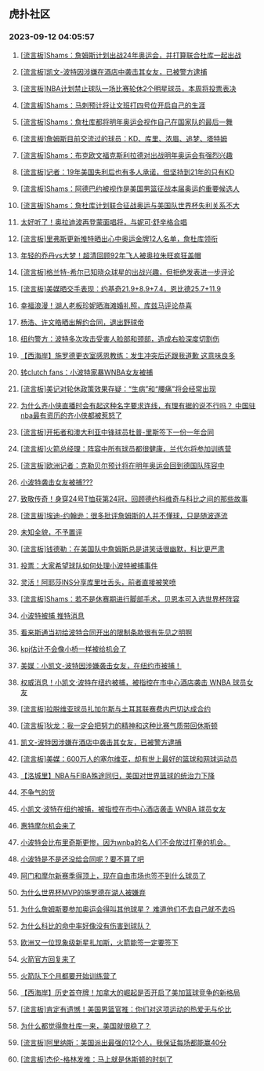 ## 虎扑社区 
### 2023-09-12 04:05:57

1. [[流言板]Shams：詹姆斯计划出战24年奥运会，并打算联合杜库一起出战](https://bbs.hupu.com/62072794.html)

2. [[流言板]凯文-波特因涉嫌在酒店中袭击其女友，已被警方逮捕](https://bbs.hupu.com/62074606.html)

3. [[流言板]NBA计划禁止球队一场比赛轮休2个明星球员，本周将投票表决](https://bbs.hupu.com/62074358.html)

4. [[流言板]Shams：马刺预计将让文班打四号位开启自己的生涯](https://bbs.hupu.com/62074206.html)

5. [[流言板]Shams：詹杜库都将明年奥运会视作自己在国家队的最后一舞](https://bbs.hupu.com/62072986.html)

6. [[流言板]詹姆斯目前交流过的球员：KD、库里、浓眉、追梦、塔特姆](https://bbs.hupu.com/62073041.html)

7. [[流言板]Shams：布克欧文福克斯利拉德对出战明年奥运会有强烈兴趣](https://bbs.hupu.com/62073075.html)

8. [[流言板]记者：19年美国失利后也有多人承诺，但坚持到21年的只有KD](https://bbs.hupu.com/62073305.html)

9. [[流言板]Shams：阿德巴约被视作是美国男篮征战本届奥运的重要候选人](https://bbs.hupu.com/62073102.html)

10. [[流言板]Shams：詹杜库计划联合征战奥运与美国队世界杯失利关系不大](https://bbs.hupu.com/62072896.html)

11. [太好听了！奥拉迪波再登蒙面唱将，与妮可·舒辛格合唱](https://bbs.hupu.com/62073020.html)

12. [[流言板]里弗斯更新推特晒出心中奥运金牌12人名单，詹杜库领衔](https://bbs.hupu.com/62074157.html)

13. [年轻的乔丹vs大梦！超清回顾92年飞人被奥拉朱旺疯狂盖帽](https://bbs.hupu.com/62071789.html)

14. [[流言板]格兰特-希尔已知晓众球星的出战兴趣，但拒绝发表进一步评论](https://bbs.hupu.com/62073221.html)

15. [[流言板]美媒晒交手表现：约基奇21.9+8.9+7.4，恩比德25.7+11.9](https://bbs.hupu.com/62073939.html)

16. [幸福浪漫！湖人老板珍妮晒海滩婚礼照，库兹马评论恭喜](https://bbs.hupu.com/62070364.html)

17. [杨浩、许文皓晒出解约合同，退出野球帝](https://bbs.hupu.com/62071833.html)

18. [纽约警方：波特多次攻击受害人脸部和颈部，造成右脸深度切割伤](https://bbs.hupu.com/62074733.html)

19. [【西海岸】施罗德更衣室感恩教练：发生冲突后还跟我道歉 这意味良多](https://bbs.hupu.com/62069984.html)

20. [转clutch fans：小波特家暴WNBA女友被捕](https://bbs.hupu.com/62074574.html)

21. [[流言板]美记对轮休政策效果存疑：“生病”和“腰痛”将会经常出现](https://bbs.hupu.com/62074520.html)

22. [为什么齐小侠直播时会有起这种名字要求连线，有理有据的说不行吗？ 中国驻nba最有资历的齐小侠都被惹怒了](https://bbs.hupu.com/62071471.html)

23. [[流言板]开拓者和澳大利亚中锋球员杜普-里斯签下一份一年合同](https://bbs.hupu.com/62074193.html)

24. [[流言板]火箭总经理：阵容中所有球员都很健康，兰代尔将参加训练营](https://bbs.hupu.com/62074542.html)

25. [[流言板]欧洲记者：克勒贝尔预计将在明年奥运会回到德国队阵容中](https://bbs.hupu.com/62074476.html)

26. [小波特袭击女友被捕???](https://bbs.hupu.com/62074576.html)

27. [致敬传奇！身穿24号T恤获第24冠，回顾德约科维奇与科比之间的那些故事](https://bbs.hupu.com/62069499.html)

28. [[流言板]埃迪-约翰逊：很多批评詹姆斯的人并不懂球，只是随波逐流](https://bbs.hupu.com/62068863.html)

29. [未知全貌，不予置评](https://bbs.hupu.com/62074879.html)

30. [[流言板]钱德勒：在美国队中詹姆斯总是讲笑话很幽默，科比更严肃](https://bbs.hupu.com/62069538.html)

31. [投票：大家希望球队如何处理小波特被捕事件](https://bbs.hupu.com/62074919.html)

32. [灵活！阿耶莎INS分享库里吐舌头，前者直接被笑喷](https://bbs.hupu.com/62068420.html)

33. [[流言板]Shams：若不是休赛期进行脚部手术，贝恩本可入选世界杯阵容](https://bbs.hupu.com/62073077.html)

34. [小波特被捕 推特消息](https://bbs.hupu.com/62074908.html)

35. [看来斯通当初给波特合同开出的限制条款很有先见之明啊](https://bbs.hupu.com/62074625.html)

36. [kpj估计不会像小桥一样被给机会了](https://bbs.hupu.com/62074816.html)

37. [美媒：小凯文-波特因涉嫌袭击女友，在纽约市被捕！ ​​​](https://bbs.hupu.com/62074629.html)

38. [权威消息！小凯文·波特在纽约被捕，被指控在市中心酒店袭击 WNBA 球员女友](https://bbs.hupu.com/62074656.html)

39. [[流言板]拉脱维亚球员扎加尔斯与土耳其联赛费内巴切达成合约](https://bbs.hupu.com/62074085.html)

40. [[流言板]狄龙：我一定会把努力的精神和这种比赛气质带回休斯顿](https://bbs.hupu.com/62067922.html)

41. [凯文-波特因涉嫌在酒店中袭击其女友，已被警方逮捕](https://bbs.hupu.com/62074648.html)

42. [[流言板]美媒：600万人的塞尔维亚，却有世上最好的篮球和网球运动员](https://bbs.hupu.com/62067725.html)

43. [【洛城里】NBA与FIBA殊途同归，美国对世界篮球的统治力下降](https://bbs.hupu.com/62068422.html)

44. [不争气的货](https://bbs.hupu.com/62074804.html)

45. [小凯文·波特在纽约被捕，被指控在市中心酒店袭击 WNBA 球员女友](https://bbs.hupu.com/62074689.html)

46. [惠特摩尔机会来了](https://bbs.hupu.com/62074805.html)

47. [小波特会比布里奇斯更惨，因为wnba的名人们不会放过打拳的机会。](https://bbs.hupu.com/62074799.html)

48. [小波特是不是还没给合同呢？要不算了吧](https://bbs.hupu.com/62074646.html)

49. [阿门和摩尔新赛季得顶上，现在自由市场也签不到什么球员了](https://bbs.hupu.com/62074788.html)

50. [为什么世界杯MVP的施罗德在湖人被嫌弃](https://bbs.hupu.com/62074670.html)

51. [为什么詹姆斯要参加奥运会得叫其他球星？ 难道他们不去自己就不去吗](https://bbs.hupu.com/62074753.html)

52. [为什么科比的命中率好像没有伤害到球队？](https://bbs.hupu.com/62074666.html)

53. [欧洲又一位现象级新星扎加斯，火箭能签一定要签下](https://bbs.hupu.com/62073379.html)

54. [火箭官方回复来了](https://bbs.hupu.com/62074896.html)

55. [火箭队下个月都要开始训练营了](https://bbs.hupu.com/62074716.html)

56. [【西海岸】历史首夺牌！加拿大的崛起是否开启了美加篮球竞争的新格局](https://bbs.hupu.com/62069966.html)

57. [[流言板]肯定有遗憾！美国男篮官推：你们对这项运动的热爱无与伦比](https://bbs.hupu.com/62072402.html)

58. [为什么都觉得詹杜库一来，美国就很稳了？](https://bbs.hupu.com/62074113.html)

59. [[流言板]阿里纳斯：美国派出最强的12个人，我保证每场都能赢40分](https://bbs.hupu.com/62066890.html)

60. [[流言板]杰伦-格林发推：马上就是休斯顿的时刻了](https://bbs.hupu.com/62068952.html)

